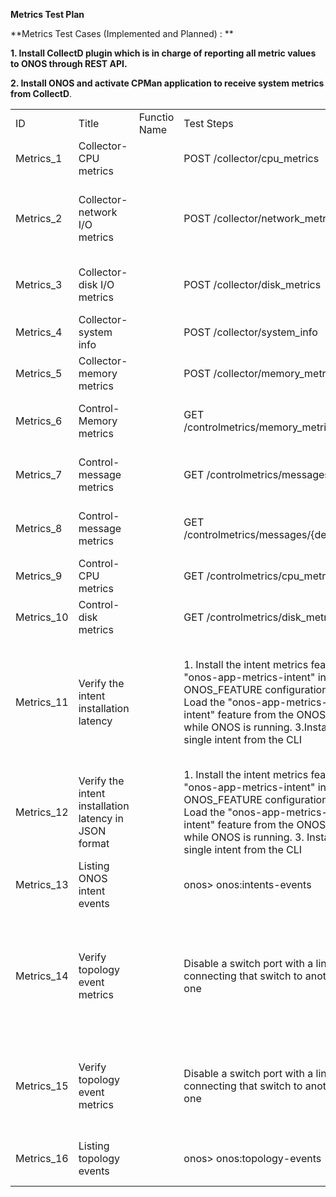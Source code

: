 **Metrics  Test Plan**

**Metrics Test Cases (Implemented and Planned) : **


**1. Install CollectD plugin which is in charge of reporting all metric values to ONOS through REST API.**

**2. Install ONOS and activate CPMan application to receive system metrics from CollectD**.

<table>
  <tr>
    <td>ID</td>
    <td>Title</td>
    <td>Functio Name</td>
    <td>Test Steps</td>
    <td>Expected Result</td>
    <td>Actual Result</td>
  </tr>
  <tr>
    <td>Metrics_1</td>
    <td>Collector- CPU metrics</td>
    <td></td>
    <td>POST /collector/cpu_metrics</td>
    <td>Collects CPU metrics</td>
    <td></td>
  </tr>
  <tr>
    <td>Metrics_2</td>
    <td>Collector- network I/O metrics</td>
    <td></td>
    <td>POST /collector/network_metrics</td>
    <td>Collects network I/O metrics include in/out-bound packets/bytes statistics</td>
    <td></td>
  </tr>
  <tr>
    <td>Metrics_3</td>
    <td>Collector-disk I/O metrics</td>
    <td></td>
    <td>POST /collector/disk_metrics</td>
    <td>Collects disk I/O metrics include read and write bytes</td>
    <td></td>
  </tr>
  <tr>
    <td>Metrics_4</td>
    <td>Collector-system info</td>
    <td></td>
    <td>POST /collector/system_info</td>
    <td>Collects system information</td>
    <td></td>
  </tr>
  <tr>
    <td>Metrics_5</td>
    <td>Collector-memory metrics</td>
    <td></td>
    <td>POST /collector/memory_metrics</td>
    <td>Collects memory metrics</td>
    <td></td>
  </tr>
  <tr>
    <td>Metrics_6</td>
    <td>Control-Memory metrics</td>
    <td></td>
    <td>GET /controlmetrics/memory_metrics</td>
    <td>List memory metrics of all network resources</td>
    <td></td>
  </tr>
  <tr>
    <td>Metrics_7</td>
    <td>Control-message metrics</td>
    <td></td>
    <td>GET /controlmetrics/messages</td>
    <td>List control message metrics of all devices</td>
    <td></td>
  </tr>
  <tr>
    <td>Metrics_8</td>
    <td>Control-message metrics</td>
    <td></td>
    <td>GET /controlmetrics/messages/{deviceId}</td>
    <td>List control message metrics of a given device</td>
    <td></td>
  </tr>
  <tr>
    <td>Metrics_9</td>
    <td>Control-CPU metrics</td>
    <td></td>
    <td>GET /controlmetrics/cpu_metrics</td>
    <td>List CPU metrics</td>
    <td></td>
  </tr>
  <tr>
    <td>Metrics_10</td>
    <td>Control-disk metrics</td>
    <td></td>
    <td>GET /controlmetrics/disk_metrics</td>
    <td>List disk metrics of all disk resources</td>
    <td></td>
  </tr>
  <tr>
    <td>Metrics_11</td>
    <td>Verify the intent installation latency</td>
    <td></td>
    <td>1. Install the intent metrics feature by  "onos-app-metrics-intent" in the ONOS_FEATURE configuration list.
2. Load the "onos-app-metrics-intent" feature from the ONOS CLI while ONOS is running.                                      3.Install a single intent from the CLI
 </td>
    <td>Command :
onos:intents-events-metrics
Should show the detailed information of all the event rate and the last event timestamp</td>
    <td></td>
  </tr>
  <tr>
    <td>Metrics_12</td>
    <td>Verify the intent installation latency in JSON format</td>
    <td></td>
    <td>1. Install the intent metrics feature by  "onos-app-metrics-intent" in the ONOS_FEATURE configuration list.
2. Load the "onos-app-metrics-intent" feature from the ONOS CLI while ONOS is running.
3. Install a single intent from the CLI</td>
    <td>Command :
onos:intents-events-metrics --json
Should show the information in json format.</td>
    <td></td>
  </tr>
  <tr>
    <td>Metrics_13</td>
    <td>Listing ONOS intent events</td>
    <td></td>
    <td>onos> onos:intents-events</td>
    <td>It should list 100 intent related events.</td>
    <td></td>
  </tr>
  <tr>
    <td>Metrics_14</td>
    <td>Verify topology event metrics</td>
    <td></td>
    <td>Disable a switch port with a link connecting that switch to another one</td>
    <td>Command :
onos:topology-events-metrics
Should show the detailed information of all the event rate and the last event timestamp</td>
    <td></td>
  </tr>
  <tr>
    <td>Metrics_15</td>
    <td>Verify topology event metrics</td>
    <td></td>
    <td>Disable a switch port with a link connecting that switch to another one</td>
    <td>Command :
onos:topology-events-metrics --json
Should show the information in json format.</td>
    <td></td>
  </tr>
  <tr>
    <td>Metrics_16</td>
    <td>Listing topology events</td>
    <td></td>
    <td>onos> onos:topology-events</td>
    <td>This should list last 100 topology events.</td>
    <td></td>
  </tr>
</table>
